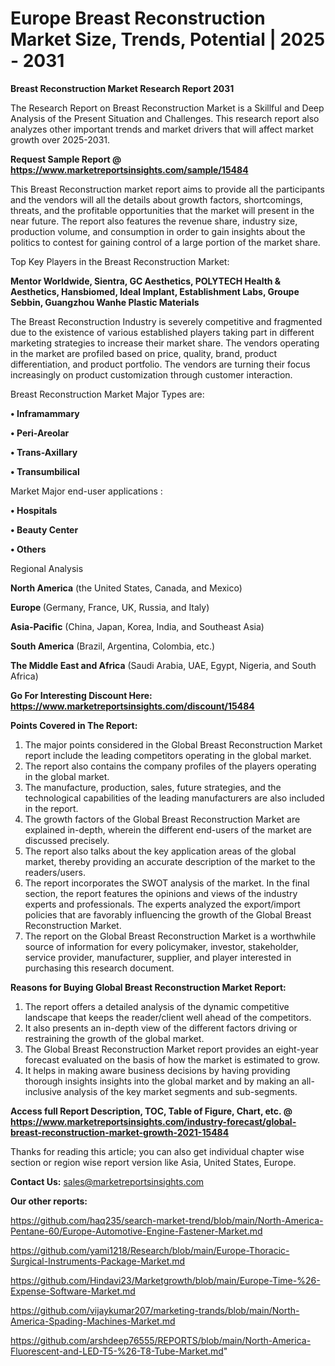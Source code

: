   # Europe Breast Reconstruction Market Size, Trends, Potential | 2025 - 2031

<strong>Breast Reconstruction Market Research Report 2031</strong>

The Research Report on Breast Reconstruction Market is a Skillful and Deep Analysis of the Present Situation and Challenges. This research report also analyzes other important trends and market drivers that will affect market growth over 2025-2031.

<strong>Request Sample Report @ <a href=https://www.marketreportsinsights.com/sample/15484>https://www.marketreportsinsights.com/sample/15484</a></strong>

This Breast Reconstruction market report aims to provide all the participants and the vendors will all the details about growth factors, shortcomings, threats, and the profitable opportunities that the market will present in the near future. The report also features the revenue share, industry size, production volume, and consumption in order to gain insights about the politics to contest for gaining control of a large portion of the market share.

Top Key Players in the Breast Reconstruction Market:

<strong>Mentor Worldwide, Sientra, GC Aesthetics, POLYTECH Health & Aesthetics, Hansbiomed, Ideal Implant, Establishment Labs, Groupe Sebbin, Guangzhou Wanhe Plastic Materials</strong>

The Breast Reconstruction Industry is severely competitive and fragmented due to the existence of various established players taking part in different marketing strategies to increase their market share. The vendors operating in the market are profiled based on price, quality, brand, product differentiation, and product portfolio. The vendors are turning their focus increasingly on product customization through customer interaction.

Breast Reconstruction Market Major Types are:

<strong>• Inframammary

• Peri-Areolar

• Trans-Axillary

• Transumbilical</strong>

Market Major end-user applications :

<strong>• Hospitals

• Beauty Center

• Others</strong>

Regional Analysis

</u><strong><b>North America</b></strong> (the United States, Canada, and Mexico)

<strong><b>Europe </b></strong>(Germany, France, UK, Russia, and Italy)

<strong><b>Asia-Pacific</b></strong> (China, Japan, Korea, India, and Southeast Asia)

<strong><b>South America</b></strong> (Brazil, Argentina, Colombia, etc.)

<strong><b>The Middle East and Africa</b></strong> (Saudi Arabia, UAE, Egypt, Nigeria, and South Africa)

<strong>Go For Interesting Discount Here: <a href=https://www.marketreportsinsights.com/discount/15484>https://www.marketreportsinsights.com/discount/15484</a></strong>

<strong>Points Covered in The Report:</strong>
<ol>
  <li>The major points considered in the Global Breast Reconstruction Market report include the leading competitors operating in the global market.</li>
  <li>The report also contains the company profiles of the players operating in the global market.</li>
  <li>The manufacture, production, sales, future strategies, and the technological capabilities of the leading manufacturers are also included in the report.</li>
  <li>The growth factors of the Global Breast Reconstruction Market are explained in-depth, wherein the different end-users of the market are discussed precisely.</li>
  <li>The report also talks about the key application areas of the global market, thereby providing an accurate description of the market to the readers/users.</li>
  <li>The report incorporates the SWOT analysis of the market. In the final section, the report features the opinions and views of the industry experts and professionals. The experts analyzed the export/import policies that are favorably influencing the growth of the Global Breast Reconstruction Market.</li>
  <li>The report on the Global Breast Reconstruction Market is a worthwhile source of information for every policymaker, investor, stakeholder, service provider, manufacturer, supplier, and player interested in purchasing this research document.</li>
</ol>
<strong>Reasons for Buying Global Breast Reconstruction Market Report:</strong>

<ol>
  <li>The report offers a detailed analysis of the dynamic competitive landscape that keeps the reader/client well ahead of the competitors.</li>
  <li>It also presents an in-depth view of the different factors driving or restraining the growth of the global market.</li>
  <li>The Global Breast Reconstruction Market report provides an eight-year forecast evaluated on the basis of how the market is estimated to grow.</li>
  <li>It helps in making aware business decisions by having providing thorough insights insights into the global market and by making an all-inclusive analysis of the key market segments and sub-segments.</li>
</ol>
<strong>Access full Report Description, TOC, Table of Figure, Chart, etc. @ <a href=https://www.marketreportsinsights.com/industry-forecast/global-breast-reconstruction-market-growth-2021-15484>https://www.marketreportsinsights.com/industry-forecast/global-breast-reconstruction-market-growth-2021-15484</a></strong>


Thanks for reading this article; you can also get individual chapter wise section or region wise report version like Asia, United States, Europe.

<strong>Contact Us:</strong>
sales@marketreportsinsights.com

<strong>Our other reports:</strong>

<a href=https://github.com/haq235/search-market-trend/blob/main/North-America-Pentane-60/Europe-Automotive-Engine-Fastener-Market.md>https://github.com/haq235/search-market-trend/blob/main/North-America-Pentane-60/Europe-Automotive-Engine-Fastener-Market.md</a>

<a href=https://github.com/yami1218/Research/blob/main/Europe-Thoracic-Surgical-Instruments-Package-Market.md>https://github.com/yami1218/Research/blob/main/Europe-Thoracic-Surgical-Instruments-Package-Market.md</a>

<a href=https://github.com/Hindavi23/Marketgrowth/blob/main/Europe-Time-%26-Expense-Software-Market.md>https://github.com/Hindavi23/Marketgrowth/blob/main/Europe-Time-%26-Expense-Software-Market.md</a>

<a href=https://github.com/vijaykumar207/marketing-trands/blob/main/North-America-Spading-Machines-Market.md>https://github.com/vijaykumar207/marketing-trands/blob/main/North-America-Spading-Machines-Market.md</a>

<a href=https://github.com/arshdeep76555/REPORTS/blob/main/North-America-Fluorescent-and-LED-T5-%26-T8-Tube-Market.md>https://github.com/arshdeep76555/REPORTS/blob/main/North-America-Fluorescent-and-LED-T5-%26-T8-Tube-Market.md</a>"
